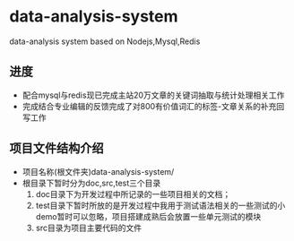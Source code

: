 # data-analysis-system
data-analysis system based on Nodejs,Mysql,Redis

## 进度
* 配合mysql与redis现已完成主站20万文章的关键词抽取与统计处理相关工作
* 完成结合专业编辑的反馈完成了对800有价值词汇的标签-文章关系的补充回写工作

## 项目文件结构介绍
* 项目名称(根文件夹)data-analysis-system/
* 根目录下暂时分为doc,src,test三个目录
   1. doc目录下为开发过程中所记录的一些项目相关的文档；
   2. test目录下暂时所放的是开发过程中我用于测试语法相关的一些测试的小demo暂时可以忽略，项目搭建成熟后会放置一些单元测试的模块
   3. src目录为项目主要代码的文件

